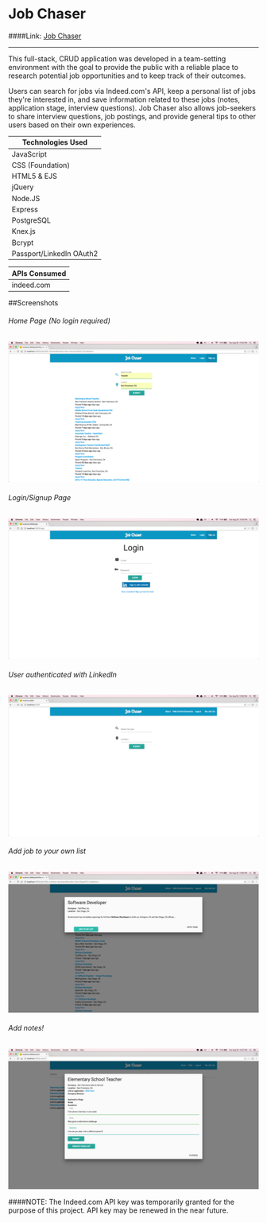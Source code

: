 # Job Chaser
####Link:  [Job Chaser](https://q2project.herokuapp.com/)

***

This full-stack, CRUD application was developed in a team-setting environment with the goal to provide the public with a reliable place to research potential job opportunities and to keep track of their outcomes. 

Users can search for jobs via Indeed.com's API, keep a personal list of jobs they're interested in, and save information related to these jobs (notes, application stage, interview questions). Job Chaser also allows job-seekers to share interview questions, job postings, and provide general tips to other users based on their own experiences.



| Technologies Used    |
| -------------------- |
| JavaScript		  	|
| CSS (Foundation)     |
| HTML5 & EJS                |
| jQuery               |
| Node.JS              |
| Express              |
| PostgreSQL           |
| Knex.js                 |
| Bcrypt			   |
| Passport/LinkedIn OAuth2 |
 

| APIs Consumed   |
| --------------- |
| indeed.com      |

##Screenshots
###### Home Page (No login required)
![alt tag](https://github.com/ono760/Job_Chaser/blob/master/public/images/screenshots/home_no_login.png)
###### Login/Signup Page
![alt tag](https://github.com/ono760/Job_Chaser/blob/master/public/images/screenshots/log_in_page.png)
###### User authenticated with LinkedIn 
![alt tag](https://github.com/ono760/Job_Chaser/blob/master/public/images/screenshots/linked_in_oauth.png)
###### Add job to your own list
![alt tag](https://github.com/ono760/Job_Chaser/blob/master/public/images/screenshots/add_to_list.png)
###### Add notes!
![alt tag](https://github.com/ono760/Job_Chaser/blob/master/public/images/screenshots/notes_screen.png)



####NOTE: 
The Indeed.com API key was temporarily granted for the purpose of this project. API key may be renewed in the near future.
